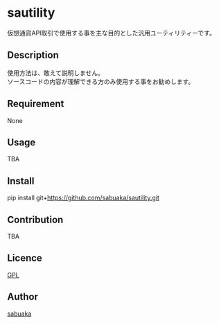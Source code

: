 sautility
====
仮想通貨API取引で使用する事を主な目的とした汎用ユーティリティーです。

## Description
使用方法は、敢えて説明しません。  
ソースコードの内容が理解できる方のみ使用する事をお勧めします。

## Requirement
None

## Usage
TBA

## Install
pip install git+https://github.com/sabuaka/sautility.git

## Contribution
TBA

## Licence
[GPL](https://github.com/sabuaka/sautility/blob/master/LICENSE)

## Author
[sabuaka](https://github.com/sabuaka)
